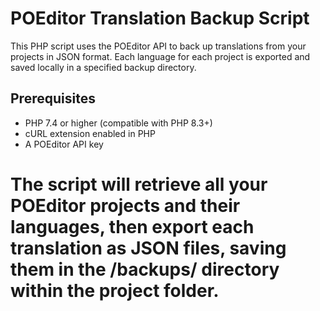 # POEditor Translation Backup Script

This PHP script uses the POEditor API to back up translations from your projects in JSON format. Each language for each project is exported and saved locally in a specified backup directory.

## Prerequisites

- PHP 7.4 or higher (compatible with PHP 8.3+)
- cURL extension enabled in PHP
- A POEditor API key

# The script will retrieve all your POEditor projects and their languages, then export each translation as JSON files, saving them in the /backups/ directory within the project folder.
